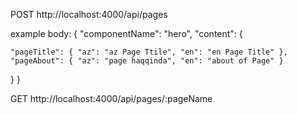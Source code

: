 POST
http://localhost:4000/api/pages

example body:
{
"componentName": "hero",
"content": {

<!-- pageTitle or pageAbout can change for different pages -->

    "pageTitle": { "az": "az Page Ttile", "en": "en Page Title" },
    "pageAbout": { "az": "page haqqinda", "en": "about of Page" }

}
}

GET
http://localhost:4000/api/pages/:pageName
